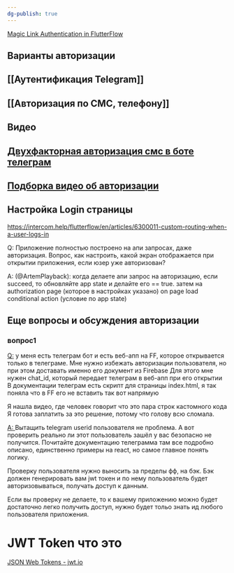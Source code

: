 ```yaml
---
dg-publish: true
---
```

[Magic Link Authentication in FlutterFlow](https://www.youtube.com/watch?v=dc3aX52kpiE)

## Варианты авторизации
## [[Аутентификация Telegram]]
## [[Авторизация по СМС, телефону]]

## Видео
## [Двухфакторная авторизация смс в боте телеграм](https://youtu.be/qOdIV_Au4VA)
## [Подборка видео об авторизации](https://www.youtube.com/playlist?list=PLsUp7t2vRqx_A7pMoGfXszGHBr9_-8s05)


## Настройка Login страницы
https://intercom.help/flutterflow/en/articles/6300011-custom-routing-when-a-user-logs-in 


Q: Приложение полностью построено на апи запросах, даже авторизация. Вопрос, как настроить, какой экран отображается при открытии приложения, если юзер уже авторизован?

A: (@ArtemPlayback): когда делаете апи запрос на авторизацию, если succeed, то обновляйте app state и делайте его == true. затем на authorization page (которое в настройках указано) on page load conditional action (условие по app state)


## Еще вопросы и обсуждения авторизации
### вопрос1
[Q:](https://t.me/flutterflow_chat/29862) у меня есть телеграм бот и есть веб-апп на FF, которое открывается только в телеграме. 
Мне нужно избежать авторизации пользователя, но при этом доставать именно его документ из Firebase
Для этого мне нужен chat_id, который передает телеграм в веб-апп при его открытии
В документации телеграм есть скрипт для страницы index.html, я так поняла что в FF его не вставить так вот напрямую

Я нашла видео, где человек говорит что это пара строк кастомного кода
Я готова заплатить за это решение, потому что голову всю сломала.

[A: ](https://t.me/flutterflow_chat/29869)
Вытащить telegram userid пользователя не проблема. А вот проверить реально ли этот пользователь зашёл у вас безопасно не получится.
Почитайте документацию телеграмма там все подробно описано, единственно примеры на react, но самое главное понять логику. 

Проверку пользователя нужно выносить за пределы фф, на бэк. Бэк должен генерировать вам jwt токен и по нему пользователь будет авторизовываться, получать доступ к данным.

Если вы проверку не делаете, то к вашему приложению можно будет достаточно легко получить доступ, нужно будет тольо знать ид любого пользователя приложения.

# JWT Token что это
[JSON Web Tokens - jwt.io](https://jwt.io/)

